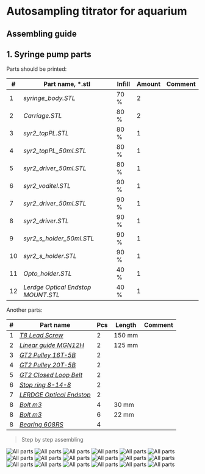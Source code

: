 # Autosampling titrator for aquarium

## Assembling guide
## 1. Syringe pump parts

Parts should be printed:

| # |Part name,  *.stl      | Infill    | Amount | Comment |
|---- |---------------------- | --------- | -------| --------|
| 1 |_syringe_body.STL_              |     70 %  | 2 |
| 2 |_Carriage.STL_              |     80 %  | 2
| 3  |_syr2_topPL.STL_             |     80 %  | 1
| 4  |_syr2_topPL_50ml.STL_        |     80 %  | 1
| 5  |_syr2_driver_50ml.STL_       |     80 %  | 1
| 6  |_syr2_voditel.STL_           |     90 %  | 1
| 7  |_syr2_driver_50ml.STL_           |     90 %  | 1
| 8  |_syr2_driver.STL_           |     90 %  | 1
| 9  |_syr2_s_holder_50ml.STL_           |     90 %  | 1
| 10  |_syr2_s_holder.STL_           |     90 %  | 1
| 11 |_Opto_holder.STL_           |     40 %  | 1
| 12  |_Lerdge Optical Endstop MOUNT.STL_           |     40 %  | 1

Another parts:

| # |Part name     | Pcs    | Length | Comment |
|---- |---------------------- | --------- | -------| --------|
| 1 |[_T8 Lead Screw_](https://aliexpi.com/KmXX)                                                                         |    2  | 150 mm |
| 2 |[_Linear guide MGN12H_](https://aliexpi.com/KmXX)                                                                   |    2  | 125 mm
| 3  |[_GT2 Pulley 16T-5B_](https://www.aliexpress.com/item/32724156349.html?spm=a2g0s.9042311.0.0.27424c4dbSUZ1x)       |    2  | 
| 4  |[_GT2 Pulley 20T-5B_](https://www.aliexpress.com/item/32724156349.html?spm=a2g0s.9042311.0.0.27424c4dbSUZ1x)       |    2  | 
| 5  |[_GT2 Closed Loop Belt_](https://www.aliexpress.com/item/32950422029.html?spm=a2g0s.9042311.0.0.27424c4dVVutuE)    |    2  | 
| 6  |[_Stop ring 8-14-8_](https://www.aliexpress.com/item/32950422029.html?spm=a2g0s.9042311.0.0.27424c4dVVutuE)        |    2  | 
| 7  |[_LERDGE Optical Endstop_](https://www.aliexpress.com/item/32817734162.html?spm=a2g0s.9042311.0.0.27424c4d7GGfeK)  |    2  | 
| 8  |[_Bolt m3_](https://www.aliexpress.com/item/32817734162.html?spm=a2g0s.9042311.0.0.27424c4d7GGfeK)                 |    4  | 30 mm
| 8  |[_Bolt m3_](https://www.aliexpress.com/item/32817734162.html?spm=a2g0s.9042311.0.0.27424c4d7GGfeK)                 |    6  | 22 mm
| 8  |[_Bearing 608RS_](https://www.aliexpress.com/item/32888140495.html?spm=a2g0s.9042311.0.0.22244c4dhQX6c2)                 |    4  

>Step by step assembling

![All parts](img/syringe_pump/1.jpg)
![All parts](img/syringe_pump/2.jpg)
![All parts](img/syringe_pump/3.jpg)
![All parts](img/syringe_pump/3a.jpg)
![All parts](img/syringe_pump/4.jpg)
![All parts](img/syringe_pump/5.jpg)
![All parts](img/syringe_pump/6.jpg)
![All parts](img/syringe_pump/7.jpg)
![All parts](img/syringe_pump/8.jpg)
![All parts](img/syringe_pump/9.jpg)
![All parts](img/syringe_pump/10.jpg)
![All parts](img/syringe_pump/11.jpg)
![All parts](img/syringe_pump/11a.jpg)
![All parts](img/syringe_pump/12.jpg)
![All parts](img/syringe_pump/13.jpg)
![All parts](img/syringe_pump/14.jpg)
![All parts](img/syringe_pump/15.jpg)
![All parts](img/syringe_pump/16.jpg)

